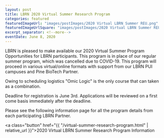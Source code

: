 ```yaml
---
layout: post
title: LBRN 2020 Virtual Summer Research Program
categories: featured
featuredImageUrl: "images/postImages/2020 Virtual LBRN Summer REU.png"
featuredImageUrlSquare: "images/postImages/2020 Virtual LBRN Summer REU.png"
excerpt_separator: <!--more-->
eventDate: June 8, 2020
---
```

LBRN is pleased to make available our 2020 Virtual Summer Program Opportunities for LBRN participants. This program is in place of our regular summer program, which was cancelled due to COVID-19. This program will proceed in various virtual/online formats with support from our LBRN PUI campuses and Pine BioTech Partner. 

<!--more-->

Owing to scheduling logistics "Omic Logic" is the only course that can taken as a combination. 

Deadline for registration is June 3rd. Applications will be reviewed on a first come basis immediately after the deadline.

Please see the following information page for all the program details from each participating LBRN Partner. 

<a class="button" href="{{ "/virtual-summer-research-program.html" | relative_url }}">2020 Virtual LBRN Summer Research Program Information</a>
